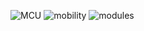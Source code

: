 ![MCU](https://img.shields.io/badge/MCU-esp32-blue)
![mobility](https://img.shields.io/badge/Mobility-α_1.8.1-success) ![modules](https://img.shields.io/badge/Modules-0.0.0-red)
